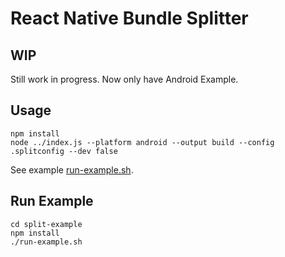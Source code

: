 # React Native Bundle Splitter

## WIP

Still work in progress. Now only have Android Example.

## Usage

```
npm install
node ../index.js --platform android --output build --config .splitconfig --dev false
```
See example [run-example.sh](./split-example/run-example.sh).

## Run Example

```
cd split-example
npm install
./run-example.sh
```

